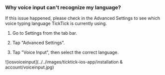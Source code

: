 ### Why voice input can't recognize my language?

If this issue happened, please check in the Advanced Settings to see which voice typing language TickTick is currently using.

1. Go to Settings from the tab bar.

2. Tap "Advanced Settings".

3. Tap "Voice Input", then select the correct language.

![iosvoiceinput](../../images/ticktick-ios-app/installation & account/voiceinput.jpg)
